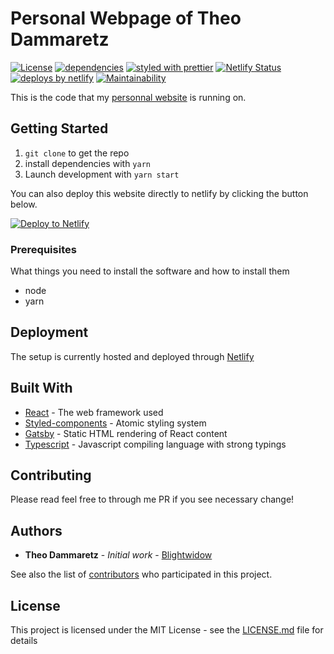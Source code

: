 # Personal Webpage of Theo Dammaretz

[![License](https://img.shields.io/github/license/mashape/apistatus.svg)](https://opensource.org/licenses/MIT) 
[![dependencies](https://img.shields.io/david/fabe/gatsby-universal.svg)](./package.json) 
[![styled with prettier](https://img.shields.io/badge/styled_with-prettier-ff69b4.svg)](https://github.com/prettier/prettier) 
[![Netlify Status](https://api.netlify.com/api/v1/badges/bc1b59ab-a029-4391-afbd-ed5977a4bb5c/deploy-status)](https://app.netlify.com/sites/dammaretz/deploys)
[![deploys by netlify](https://img.shields.io/badge/deploys%20by-netlify-00c7b7.svg)](https://www.netlify.com)
[![Maintainability](https://api.codeclimate.com/v1/badges/dd506940a019e30a5161/maintainability)](https://codeclimate.com/github/Blightwidow/gatsby-blog/maintainability)

This is the code that my [personnal website](https://dammaretz.fr) is running on.

## Getting Started

1. `git clone` to get the repo
2. install dependencies with `yarn`
3. Launch development with `yarn start`

You can also deploy this website directly to netlify by clicking the button below.

[![Deploy to Netlify](https://www.netlify.com/img/deploy/button.svg)](https://app.netlify.com/start/deploy?repository=https://github.com/Blightwidow/gatsby-blog)

### Prerequisites

What things you need to install the software and how to install them

- node
- yarn

## Deployment

The setup is currently hosted and deployed through [Netlify](https://www.netlify.com/)

## Built With

* [React](https://reactjs.org/) - The web framework used
* [Styled-components](https://www.styled-components.com/) - Atomic styling system
* [Gatsby](https://www.gatsbyjs.org/) - Static HTML rendering of React content
* [Typescript](https://www.typescriptlang.org/) - Javascript compiling language with strong typings

## Contributing

Please read feel free to through me PR if you see necessary change!

## Authors

* **Theo Dammaretz** - *Initial work* - [Blightwidow](https://github.com/Bligthwidow)

See also the list of [contributors](https://github.com/Blightwidow/gatsby-blog/contributors) who participated in this project.

## License

This project is licensed under the MIT License - see the [LICENSE.md](LICENSE.md) file for details
